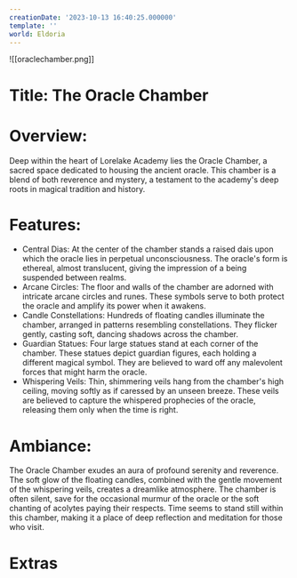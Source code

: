 ```yaml
---
creationDate: '2023-10-13 16:40:25.000000'
template: ''
world: Eldoria
---
```

![[oraclechamber.png]]

# Title: The Oracle Chamber

# Overview:
Deep within the heart of Lorelake Academy lies the Oracle Chamber, a sacred space dedicated to housing the ancient oracle. This chamber is a blend of both reverence and mystery, a testament to the academy's deep roots in magical tradition and history.

# Features:

- Central Dias: At the center of the chamber stands a raised dais upon which the oracle lies in perpetual unconsciousness. The oracle's form is ethereal, almost translucent, giving the impression of a being suspended between realms.
- Arcane Circles: The floor and walls of the chamber are adorned with intricate arcane circles and runes. These symbols serve to both protect the oracle and amplify its power when it awakens.
- Candle Constellations: Hundreds of floating candles illuminate the chamber, arranged in patterns resembling constellations. They flicker gently, casting soft, dancing shadows across the chamber.
- Guardian Statues: Four large statues stand at each corner of the chamber. These statues depict guardian figures, each holding a different magical symbol. They are believed to ward off any malevolent forces that might harm the oracle.
- Whispering Veils: Thin, shimmering veils hang from the chamber's high ceiling, moving softly as if caressed by an unseen breeze. These veils are believed to capture the whispered prophecies of the oracle, releasing them only when the time is right.


# Ambiance:
The Oracle Chamber exudes an aura of profound serenity and reverence. The soft glow of the floating candles, combined with the gentle movement of the whispering veils, creates a dreamlike atmosphere. The chamber is often silent, save for the occasional murmur of the oracle or the soft chanting of acolytes paying their respects. Time seems to stand still within this chamber, making it a place of deep reflection and meditation for those who visit.

# Extras

